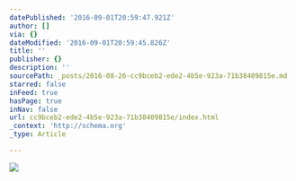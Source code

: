 ```yaml
---
datePublished: '2016-09-01T20:59:47.921Z'
author: []
via: {}
dateModified: '2016-09-01T20:59:45.826Z'
title: ''
publisher: {}
description: ''
sourcePath: _posts/2016-08-26-cc9bceb2-ede2-4b5e-923a-71b38409815e.md
starred: false
inFeed: true
hasPage: true
inNav: false
url: cc9bceb2-ede2-4b5e-923a-71b38409815e/index.html
_context: 'http://schema.org'
_type: Article

---
```

![](https://the-grid-user-content.s3-us-west-2.amazonaws.com/d075f299-9091-4013-951d-a155770422f1.jpg)